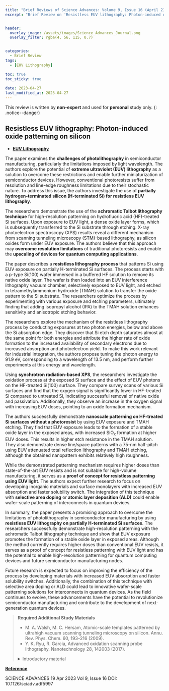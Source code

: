 ```yaml
---
title: "Brief Reviews of Science Advances: Volume 9, Issue 16 (April 21, 2023)"
excerpt: "Brief Review on 'Resistless EUV lithography: Photon-induced oxide patterning on silicon' "


header:
  overlay_image: /assets/images/Science_Advances_Journal.png
  overlay_filter: rgba(4, 56, 115, 0.7)


categories:
  - Brief Review
tags:
  - [EUV Lithography]

toc: true
toc_sticky: true
 
date: 2023-04-27
last_modified_at: 2023-04-27
---
```


This review is written by **non-expert** and used for **personal** study only.
{: .notice--danger}

## Resistless EUV lithography: Photon-induced oxide patterning on silicon
- **<U>EUV Lithography</U>**

The paper examines the **challenges of photolithography** in semiconductor manufacturing, particularly the limitations imposed by light wavelength. The authors explore the potential of **extreme ultraviolet (EUV) lithography** as a solution to overcome these restrictions and enable further miniaturization of semiconductor devices. However, conventional photoresists suffer from resolution and line-edge roughness limitations due to their stochastic nature. To address this issue, the authors investigate the use of **partially hydrogen-terminated silicon (H-terminated Si) for resistless EUV lithography**.

The researchers demonstrate the use of the **achromatic Talbot lithography technique** for high-resolution patterning on hydrofluoric acid (HF)-treated Si surfaces. Upon exposure to EUV light, a dense oxide layer forms, which is subsequently transferred to the Si substrate through etching. X-ray photoelectron spectroscopy (XPS) results reveal a different mechanism from scanning tunneling microscopy (STM)-based lithography, as silicon oxides form under EUV exposure. The authors believe that this approach may **overcome resolution limitations** of traditional photoresists and enable the **upscaling of devices for quantum computing applications**.

The paper describes a **resistless lithography process** that patterns Si using EUV exposure on partially H-terminated Si surfaces. The process starts with a p-type Si(100) wafer immersed in a buffered HF solution to remove its native oxide layer. The wafer is then loaded into an EUV interference lithography vacuum chamber, selectively exposed to EUV light, and etched in tetramethylammonium hydroxide (TMAH) solution to transfer the oxide pattern to the Si substrate. The researchers optimize the process by experimenting with various exposure and etching parameters, ultimately finding that adding isopropyl alcohol (IPA) to the TMAH solution enhances sensitivity and anisotropic etching behavior.

The researchers explore the mechanism of the resistless lithography process by conducting exposures at two photon energies, below and above the Si absorption edge. They discover that Si etch depth saturates almost at the same point for both energies and attribute the higher rate of oxide formation to the increased availability of secondary electrons due to increased absorption and photoelectron yield. To make this work relevant for industrial integration, the authors propose tuning the photon energy to $91.9$ eV, corresponding to a wavelength of $13.5$ nm, and perform further experiments at this energy and wavelength.

Using **synchrotron radiation-based XPS**, the researchers investigate the oxidation process at the exposed Si surface and the effect of EUV photons on the HF-treated Si(100) surface. They compare survey scans of various Si surfaces and find that the oxygen signal is significantly lower in HF-treated Si compared to untreated Si, indicating successful removal of native oxide and passivation. Additionally, they observe an increase in the oxygen signal with increasing EUV doses, pointing to an oxide formation mechanism.

The authors successfully demonstrate **nanoscale patterning on HF-treated Si surfaces without a photoresist** by using EUV exposure and TMAH etching. They find that EUV exposure leads to the formation of a stable oxide layer in the exposed areas, with increased SiO$_x$ formation at higher EUV doses. This results in higher etch resistance in the TMAH solution. They also demonstrate dense line/space patterns with a $75$-nm half-pitch using EUV attenuated total reflection lithography and TMAH etching, although the obtained nanopattern exhibits relatively high roughness.

While the demonstrated patterning mechanism requires higher doses than state-of-the-art EUV resists and is not suitable for high-volume manufacturing, it serves as a **proof of concept for resistless patterning using EUV light**. The authors expect further research to focus on developing inorganic materials and surface monolayers with increased EUV absorption and faster solubility switch. The integration of this technique with **selective area doping** or **atomic layer deposition (ALD)** could enable wafer-scale patterning of interconnects in quantum devices.

In summary, the paper presents a promising approach to overcome the limitations of photolithography in semiconductor manufacturing by using **resistless EUV lithography on partially H-terminated Si surfaces**. The researchers successfully demonstrate high-resolution patterning with the achromatic Talbot lithography technique and show that EUV exposure promotes the formation of a stable oxide layer in exposed areas. Although the method currently requires higher doses than conventional EUV resists, it serves as a proof of concept for resistless patterning with EUV light and has the potential to enable high-resolution patterning for quantum computing devices and future semiconductor manufacturing nodes.

Future research is expected to focus on improving the efficiency of the process by developing materials with increased EUV absorption and faster solubility switches. Additionally, the combination of this technique with selective area doping or ALD could lead to innovative wafer-scale patterning solutions for interconnects in quantum devices. As the field continues to evolve, these advancements have the potential to revolutionize semiconductor manufacturing and contribute to the development of next-generation quantum devices.



>**Required Additional Study Materials**
> 
> - M. A. Walsh, M. C. Hersam, Atomic-scale templates patterned by ultrahigh vacuum scanning tunneling microscopy on silicon. Annu. Rev. Phys. Chem. 60, 193–216 (2009).
> - Y. K. Ryu, R. Garcia, Advanced oxidation scanning probe lithography. Nanotechnology 28, 142003 (2017).
> <details>
> <summary>Introductory material</summary>
> <div markdown="1">
> - **“EUV Lithography”** edited by Vivek Bakshi
> </div>
> </details>

**<U>Reference</U>**

SCIENCE ADVANCES 19 Apr 2023 Vol 9, Issue 16 DOI: 10.1126/sciadv.adf5997
